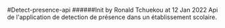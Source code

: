 #Detect-presence-api
######Init by Ronald Tchuekou at 12 Jan 2022
Api de l'application de detection de présence dans un établissement scolaire.
